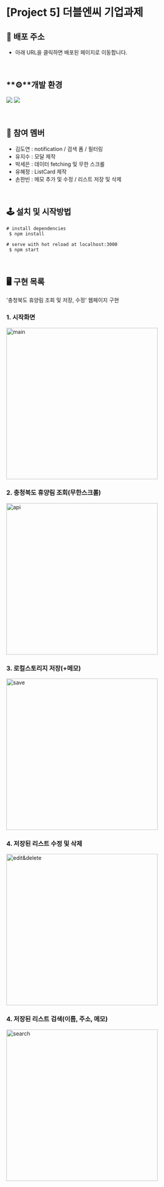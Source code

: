 # [**Project 5**] 더블엔씨 기업과제

## 🔗 배포 주소

- 아래 URL을 클릭하면 배포된 페이지로 이동합니다.

<br>

## **⚙**개발 환경

<img src="https://img.shields.io/badge/typescript-3178C6.svg?&style=for-the-badge&logo=typescript&logoColor=white"> <img src="https://img.shields.io/badge/emotion/styled-C071BE.svg?&style=for-the-badge&logo=emotion&logoColor=white"></a>

<br>

## 👫 참여 멤버

- 김도연 : notification / 검색 폼 / 필터링
- 유지수 : 모달 제작
- 박세은 : 데이터 fetching 및 무한 스크롤
- 유혜정 : ListCard 제작
- 손한빈 : 메모 추가 및 수정 / 리스트 저장 및 삭제

<br>

## 🕹 설치 및 시작방법

```
# install dependencies
 $ npm install

# serve with hot reload at localhost:3000
 $ npm start
```

<br>

## 🖥️ 구현 목록

'충청북도 휴양림 조회 및 저장, 수정' 웹페이지 구현

### 1. 시작화면
<img height="400" alt="main" src="https://user-images.githubusercontent.com/90097736/157172179-3c0ca657-258a-49fa-940c-77c361e1421a.png">

### 2. 충청북도 휴양림 조회(무한스크롤)
<img src="https://user-images.githubusercontent.com/90097736/157172227-016739ce-22de-4c7a-91d2-64e49899a38a.gif" height="400" alt="api">

### 3. 로컬스토리지 저장(+메모)
<img src="https://user-images.githubusercontent.com/90097736/157171526-1ea5bef3-ef9c-4356-bff4-ecafb26e502e.gif" height="400" alt="save">

### 4. 저장된 리스트 수정 및 삭제
<img src="https://user-images.githubusercontent.com/90097736/157171661-742925b2-5586-48ce-8b27-5ff8b1524efd.gif" height="400" alt="edit&delete" >

### 4. 저장된 리스트 검색(이름, 주소, 메모)
<img src="https://user-images.githubusercontent.com/90097736/157171773-57c47bbe-84a5-4e63-bf24-f075020f116f.gif" height="400" alt="search">
